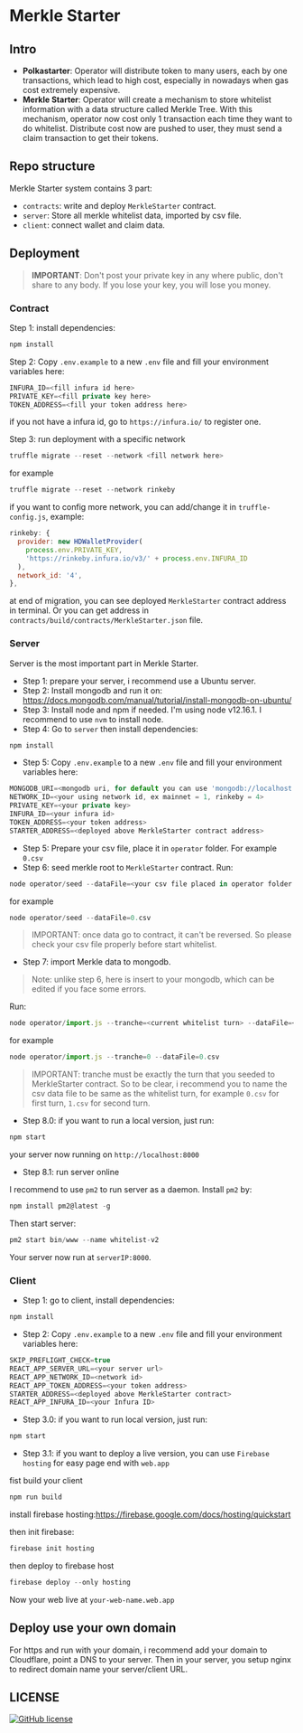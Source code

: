 # Merkle Starter

## Intro

- **Polkastarter**: Operator will distribute token to many users, each by one transactions, which lead to high cost, especially in nowadays when gas cost extremely expensive.
- **Merkle Starter**: Operator will create a mechanism to store whitelist information with a data structure called Merkle Tree. With this mechanism, operator now cost only 1 transaction each time they want to do whitelist. Distribute cost now are pushed to user, they must send a claim transaction to get their tokens.

## Repo structure

Merkle Starter system contains 3 part:

- `contracts`: write and deploy `MerkleStarter` contract.
- `server`: Store all merkle whitelist data, imported by csv file.
- `client`: connect wallet and claim data.

## Deployment

> **IMPORTANT**: Don't post your private key in any where public, don't share to any body. If you lose your key, you will lose you money.

### Contract

Step 1: install dependencies:

```js
npm install
```

Step 2: Copy `.env.example` to a new `.env` file and fill your environment variables here:

```js
INFURA_ID=<fill infura id here>
PRIVATE_KEY=<fill private key here>
TOKEN_ADDRESS=<fill your token address here>
```

if you not have a infura id, go to `https://infura.io/` to register one.

Step 3: run deployment with a specific network

```js
truffle migrate --reset --network <fill network here>
```

for example

```js
truffle migrate --reset --network rinkeby
```

if you want to config more network, you can add/change it in `truffle-config.js`, example:

```js
rinkeby: {
  provider: new HDWalletProvider(
    process.env.PRIVATE_KEY,
    'https://rinkeby.infura.io/v3/' + process.env.INFURA_ID
  ),
  network_id: '4',
},
```

at end of migration, you can see deployed `MerkleStarter` contract address in terminal. Or you can get address in `contracts/build/contracts/MerkleStarter.json` file.

### Server

Server is the most important part in Merkle Starter.

- Step 1: prepare your server, i recommend use a Ubuntu server.
- Step 2: Install mongodb and run it on: https://docs.mongodb.com/manual/tutorial/install-mongodb-on-ubuntu/
- Step 3: Install node and npm if needed. I'm using node v12.16.1. I recommend to use `nvm` to install node.
- Step 4: Go to `server` then install dependencies:

```js
npm install
```

- Step 5: Copy `.env.example` to a new `.env` file and fill your environment variables here:

```js
MONGODB_URI=<mongodb uri, for default you can use 'mongodb://localhost:27017'>
NETWORK_ID=<your using network id, ex mainnet = 1, rinkeby = 4>
PRIVATE_KEY=<your private key>
INFURA_ID=<your infura id>
TOKEN_ADDRESS=<your token address>
STARTER_ADDRESS=<deployed above MerkleStarter contract address>
```

- Step 5: Prepare your csv file, place it in `operator` folder. For example `0.csv`
- Step 6: seed merkle root to `MerkleStarter` contract. Run:

```js
node operator/seed --dataFile=<your csv file placed in operator folder here>
```

for example

```js
node operator/seed --dataFile=0.csv
```

> IMPORTANT: once data go to contract, it can't be reversed. So please check your csv file properly before start whitelist.

- Step 7: import Merkle data to mongodb.

> Note: unlike step 6, here is insert to your mongodb, which can be edited if you face some errors.

Run:

```js
node operator/import.js --tranche=<current whitelist turn> --dataFile=<your csv file placed in operator folder here>
```

for example

```js
node operator/import.js --tranche=0 --dataFile=0.csv
```

> IMPORTANT: tranche must be exactly the turn that you seeded to MerkleStarter contract. So to be clear, i recommend you to name the csv data file to be same as the whitelist turn, for example `0.csv` for first turn, `1.csv` for second turn.

- Step 8.0: if you want to run a local version, just run:

```js
npm start
```

your server now running on `http://localhost:8000`

- Step 8.1: run server online

I recommend to use `pm2` to run server as a daemon. Install `pm2` by:

```js
npm install pm2@latest -g
```

Then start server:

```js
pm2 start bin/www --name whitelist-v2
```

Your server now run at `serverIP:8000`.

### Client

- Step 1: go to client, install dependencies:

```js
npm install
```

- Step 2: Copy `.env.example` to a new `.env` file and fill your environment variables here:

```js
SKIP_PREFLIGHT_CHECK=true
REACT_APP_SERVER_URL=<your server url>
REACT_APP_NETWORK_ID=<network id>
REACT_APP_TOKEN_ADDRESS=<your token address>
STARTER_ADDRESS=<deployed above MerkleStarter contract>
REACT_APP_INFURA_ID=<your Infura ID>
```

- Step 3.0: if you want to run local version, just run:

```js
npm start
```

- Step 3.1: if you want to deploy a live version, you can use `Firebase hosting` for easy page end with `web.app`

fist build your client

```js
npm run build
```

install firebase hosting:https://firebase.google.com/docs/hosting/quickstart

then init firebase:

```js
firebase init hosting
```

then deploy to firebase host

```js
firebase deploy --only hosting
```

Now your web live at `your-web-name.web.app`

## Deploy use your own domain

For https and run with your domain, i recommend add your domain to Cloudflare, point a DNS to your server.
Then in your server, you setup nginx to redirect domain name your server/client URL.

## LICENSE

[![GitHub license](https://img.shields.io/badge/license-MIT-blue.svg?style=for-the-badge)](./LICENSE)



